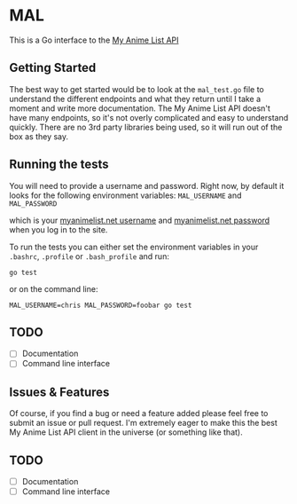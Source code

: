 # MAL
This is a Go interface to the [My Anime List API](https://myanimelist.net/modules.php?go=api)

## Getting Started
The best way to get started would be to look at the `mal_test.go` file to understand the different endpoints and what they return until I take a moment and write more documentation. The My Anime List API doesn't have many endpoints, so it's not overly complicated and easy to understand quickly. There are no 3rd party libraries being used, so it will run out of the box as they say.

## Running the tests
You will need to provide a username and password. Right now, by default it looks for the following environment variables:
`MAL_USERNAME` and `MAL_PASSWORD`

which is your [myanimelist.net username](https://myanimelist.net) and
[myanimelist.net password](https://myanimelist.net) when you log in to the site.

To run the tests you can either set the environment variables in your `.bashrc`, `.profile` or `.bash_profile` and run:

`go test`

or on the command line:

`MAL_USERNAME=chris MAL_PASSWORD=foobar go test`

## TODO
- [ ] Documentation
- [ ] Command line interface

## Issues & Features
Of course, if you find a bug or need a feature added please feel free to submit an issue or pull request. I'm extremely eager to make this the best My Anime List API client in the universe (or something like that).

## TODO
- [ ] Documentation
- [ ] Command line interface
